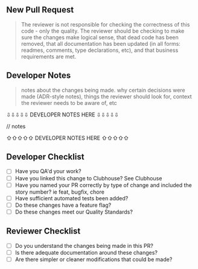 ## New Pull Request
> The reviewer is not responsible for checking the correctness of this code - only the quality. The reviewer should be checking to make sure the changes make logical sense, that dead code has been removed, that all documentation has been updated (in all forms: readmes, comments, type declarations, etc), and that business requirements are met.

## Developer Notes
> notes about the changes being made. why certain decisions were made (ADR-style notes), things the reviewer should look for, context the reviewer needs to be aware of, etc

⇩⇩⇩⇩⇩ DEVELOPER NOTES HERE ⇩⇩⇩⇩⇩

// notes

⇧⇧⇧⇧⇧ DEVELOPER NOTES HERE ⇧⇧⇧⇧⇧

## Developer Checklist
- [ ] Have you QA'd your work?
- [ ] Have you linked this change to Clubhouse? See Clubhouse
- [ ] Have you named your PR correctly by type of change and included the story number? ie feat, bugfix, chore
- [ ] Have sufficient automated tests been added?
- [ ] Do these changes have a feature flag?
- [ ] Do these changes meet our Quality Standards?

## Reviewer Checklist
- [ ] Do you understand the changes being made in this PR?
- [ ] Is there adequate documentation around these changes?
- [ ] Are there simpler or cleaner modifications that could be made?